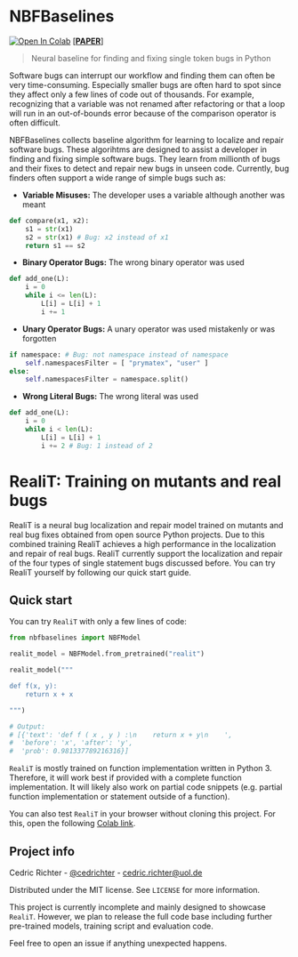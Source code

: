 # NBFBaselines
[![Open In Colab](https://colab.research.google.com/assets/colab-badge.svg)](https://colab.research.google.com/github/cedricrupb/nbfbaselines/blob/main/demo.ipynb) 
[[**PAPER**]()]
> Neural baseline for finding and fixing single token bugs in Python

Software bugs can interrupt our workflow and finding them can often be very time-consuming. Especially smaller bugs are often hard to spot since they affect only a few lines of code out of thousands. For example, recognizing that a variable was not renamed after refactoring or that a loop will run in an out-of-bounds error because of the comparison operator is often difficult.

NBFBaselines collects baseline algorithm for learning to localize and repair software bugs. These algorihtms are designed to assist a developer in finding and fixing simple software bugs. They learn from millionth of bugs and their fixes to detect and repair new bugs in unseen code. Currently, bug finders often support a wide range of simple bugs such as:
* **Variable Misuses:** The developer uses a variable although another was meant
```python
def compare(x1, x2):
    s1 = str(x1)
    s2 = str(x1) # Bug: x2 instead of x1
    return s1 == s2
```
* **Binary Operator Bugs:** The wrong binary operator was used
```python
def add_one(L):
    i = 0
    while i <= len(L): 
        L[i] = L[i] + 1
        i += 1
```
* **Unary Operator Bugs:** A unary operator was used mistakenly or was forgotten
```python
if namespace: # Bug: not namespace instead of namespace
    self.namespacesFilter = [ "prymatex", "user" ] 
else:
    self.namespacesFilter = namespace.split()
```
* **Wrong Literal Bugs:** The wrong literal was used
```python
def add_one(L):
    i = 0
    while i < len(L): 
        L[i] = L[i] + 1
        i += 2 # Bug: 1 instead of 2
```

# RealiT: Training on mutants and real bugs
RealiT is a neural bug localization and repair model trained on mutants and real bug fixes obtained from open source Python projects. Due to this combined training RealiT achieves a high performance in the localization and repair of real bugs. RealiT currently support the localization and repair of the four types of single statement bugs discussed before. You can try RealiT yourself by following our quick start guide.

## Quick start
You can try `RealiT` with only a few lines of code:
```python
from nbfbaselines import NBFModel

realit_model = NBFModel.from_pretrained("realit")

realit_model("""

def f(x, y):
    return x + x

""")

# Output:
# [{'text': 'def f ( x , y ) :\n    return x + y\n    ',
#  'before': 'x', 'after': 'y',
#  'prob': 0.981337789216316}]

```
`RealiT` is mostly trained on function implementation written in Python 3. Therefore, it will work best if provided with a complete function implementation. It will likely also work on partial code snippets (e.g. partial function implementation or statement outside of a function).

You can also test `RealiT` in your browser without cloning this project. For this, open the following [Colab link](https://colab.research.google.com/github/cedricrupb/nbfbaselines/blob/main/demo.ipynb).


## Project info

Cedric Richter - [@cedrichter](https://twitter.com/cedrichter) - cedric.richter@uol.de

Distributed under the MIT license. See `LICENSE` for more information.

This project is currently incomplete and mainly designed to showcase `RealiT`. However, we plan to release the full code base including further pre-trained models, training script and evaluation code.

Feel free to open an issue if anything unexpected happens.
